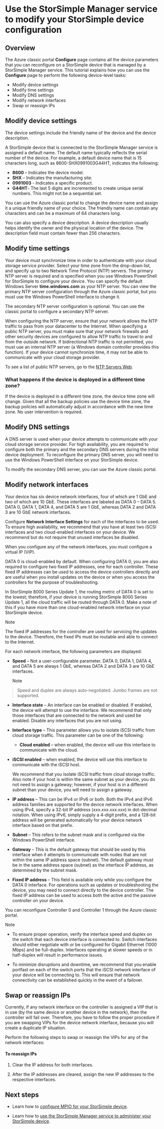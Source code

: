 <properties 
   pageTitle="Modify the StorSimple device configuration | Microsoft Azure" 
   description="Describes how to use the StorSimple Manager service to reconfigure a StorSimple device that has already been deployed." 
   services="storsimple" 
   documentationCenter="NA" 
   authors="SharS" 
   manager="carolz" 
   editor=""/>

<tags
   ms.service="storsimple"
   ms.devlang="NA"
   ms.topic="article"
   ms.tgt_pltfrm="NA"
   ms.workload="TBD" 
   ms.date="01/15/2016"
   ms.author="v-sharos"/>

# Use the StorSimple Manager service to modify your StorSimple device configuration
## Overview
The Azure classic portal **Configure** page contains all the device parameters that you can reconfigure on a StorSimple device that is managed by a StorSimple Manager service. This tutorial explains how you can use the **Configure** page to perform the following device-level tasks:

* Modify device settings 
* Modify time settings 
* Modify DNS settings 
* Modify network interfaces
* Swap or reassign IPs

## Modify device settings
The device settings include the friendly name of the device and the device description.

A StorSimple device that is connected to the StorSimple Manager service is assigned a default name. The default name typically reflects the serial number of the device. For example, a default device name that is 15 characters long, such as 8600-SHX0991003G44HT, indicates the following:

* **8600**  – Indicates the device model.
* **SHX** – Indicates the manufacturing site.
* **0991003** - Indicates a specific product.
* **G44HT**- The last 5 digits are incremented to create unique serial numbers. This might not be a sequential set.

You can use the Azure classic portal to change the device name and assign it a unique friendly name of your choice. The friendly name can contain any characters and can be a maximum of 64 characters long.

You can also specify a device description. A device description usually helps identify the owner and the physical location of the device. The description field must contain fewer than 256 characters.

## Modify time settings
Your device must synchronize time in order to authenticate with your cloud storage service provider. Select your time zone from the drop-down list, and specify up to two Network Time Protocol (NTP) servers. The primary NTP server is required and is specified when you use Windows PowerShell for StorSimple to configure your device. You can specify the default Windows Server **time.windows.com** as your NTP server. You can view the primary NTP server configuration through the Azure classic portal, but you must use the Windows PowerShell interface to change it.

The secondary NTP server configuration is optional. You can use the classic portal to configure a secondary NTP server. 

When configuring the NTP server, ensure that your network allows the NTP traffic to pass from your datacenter to the Internet. When specifying a public NTP server, you must make sure that your network firewalls and other security devices are configured to allow NTP traffic to travel to and from the outside network. If bidirectional NTP traffic is not permitted, you must use an internal NTP server (a Windows domain controller provides this function). If your device cannot synchronize time, it may not be able to communicate with your cloud storage provider.

To see a list of public NTP servers, go to the [NTP Servers Web](http://support.ntp.org/bin/view/Servers/WebHome). 

### What happens if the device is deployed in a different time zone?
If the device is deployed in a different time zone, the device time zone will change. Given that all the backup policies use the device time zone, the backup policies will automatically adjust in accordance with the new time zone. No user intervention is required.

## Modify DNS settings
A DNS server is used when your device attempts to communicate with your cloud storage service provider. For high availability, you are required to configure both the primary and the secondary DNS servers during the initial device deployment. To reconfigure the primary DNS server, you will need to use the Windows PowerShell interface on your StorSimple device.

To modify the secondary DNS server, you can use the Azure classic portal.

<!-- If a secondary DNS server is not configured, you will not be able to create volume containers or provision volumes on the device.-->

## Modify network interfaces
Your device has six device network interfaces, four of which are 1 GbE and two of which are 10 GbE. These interfaces are labeled as DATA 0 – DATA 5. DATA 0, DATA 1, DATA 4, and DATA 5 are 1 GbE, whereas DATA 2 and DATA 3 are 10 GbE network interfaces.

Configure **Network Interface Settings** for each of the interfaces to be used. To ensure high availability, we recommend that you have at least two iSCSI interfaces and two cloud-enabled interfaces on your device. We recommend but do not require that unused interfaces be disabled.

When you configure any of the network interfaces, you must configure a virtual IP (VIP).

DATA 0 is cloud-enabled by default. When configuring DATA 0, you are also required to configure two fixed IP addresses, one for each controller. These fixed IP addresses can be used to access the device controllers directly and are useful when you install updates on the device or when you access the controllers for the purpose of troubleshooting.

In StorSimple 8000 Series Update 1, the routing metric of DATA 0 is set to the lowest; therefore, if your device is running StorSimple 8000 Series Update 1, all the cloud traffic will be routed through DATA 0. Make a note of this if you have more than one cloud-enabled network interface on your StorSimple device.

> [!NOTE]
> The fixed IP addresses for the controller are used for servicing the updates to the device. Therefore, the fixed IPs must be routable and able to connect to the Internet.
> 
> 
For each network interface, the following parameters are displayed:

* **Speed** – Not a user-configurable parameter. DATA 0, DATA 1, DATA 4, and DATA 5 are always 1 GbE, whereas DATA 2 and DATA 3 are 10 GbE interfaces.

  > [!NOTE]
> Speed and duplex are always auto-negotiated. Jumbo frames are not supported.
> 
* **Interface state** – An interface can be enabled or disabled. If enabled, the device will attempt to use the interface. We recommend that only those interfaces that are connected to the network and used be enabled. Disable any interfaces that you are not using.

* **Interface type** – This parameter allows you to isolate iSCSI traffic from cloud storage traffic. This parameter can be one of the following:

  * **Cloud enabled** – when enabled, the device will use this interface to communicate with the cloud.
* **iSCSI enabled** – when enabled, the device will use this interface to communicate with the iSCSI host.

  We recommend that you isolate iSCSI traffic from cloud storage traffic. Also note if your host is within the same subnet as your device, you do not need to assign a gateway; however, if your host is in a different subnet than your device, you will need to assign a gateway.


* **IP address** – This can be IPv4 or IPv6 or both. Both the IPv4 and IPv6 address families are supported for the device network interfaces. When using IPv4, specify a 32-bit IP address (*xxx.xxx.xxx.xxx*) in dot-decimal notation. When using IPv6, simply supply a 4-digit prefix, and a 128-bit address will be generated automatically for your device network interface based on that prefix.

* **Subnet** – This refers to the subnet mask and is configured via the Windows PowerShell interface.

* **Gateway** – This is the default gateway that should be used by this interface when it attempts to communicate with nodes that are not within the same IP address space (subnet). The default gateway must be in the same address space (subnet) as the interface IP address, as determined by the subnet mask.

* **Fixed IP address** – This field is available only while you configure the DATA 0 interface. For operations such as updates or troubleshooting the device, you may need to connect directly to the device controller. The fixed IP address can be used to access both the active and the passive controller on your device.


You can reconfigure Controller 0 and Controller 1 through the Azure classic portal.

> [!NOTE]
> 
> * To ensure proper operation, verify the interface speed and duplex on the switch that each device interface is connected to. Switch interfaces should either negotiate with or be configured for Gigabit Ethernet (1000 Mbps) and be full-duplex. Interfaces operating at slower speeds or in half-duplex will result in performance issues.
> 
> * To minimize disruptions and downtime, we recommend that you enable portfast on each of the switch ports that the iSCSI network interface of your device will be connecting to. This will ensure that network connectivity can be established quickly in the event of a failover.
> 
> 
> 
## Swap or reassign IPs
Currently, if any network interface on the controller is assigned a VIP that is in use (by the same device or another device in the network), then the controller will fail over. Therefore, you have to follow the proper procedure if you are swapping VIPs for the device network interface, because you will create a duplicate IP situation.

Perform the following steps to swap or reassign the VIPs for any of the network interfaces:

#### To reassign IPs
1. Clear the IP address for both interfaces.

2. After the IP addresses are cleared, assign the new IP addresses to the respective interfaces.


## Next steps
* Learn how to [configure MPIO for your StorSimple device](storsimple-configure-mpio-windows-server.md).

* Learn how to [use the StorSimple Manager service to administer your StorSimple device](storsimple-manager-service-administration.md).


